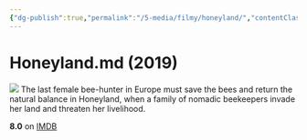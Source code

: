 ```yaml
---
{"dg-publish":true,"permalink":"/5-media/filmy/honeyland/","contentClasses":"movie","tags":["to-watch","фильм","#Documentary","#Drama"]}
---
```


# Honeyland.md (2019)
![](https://m.media-amazon.com/images/M/MV5BNzYyNjFmOWEtMzQxMi00MmUwLWE4MmQtZWFhNTRkZTI0MmJmXkEyXkFqcGdeQXVyMjQwMDg0Ng@@._V1_SX300.jpg)
The last female bee-hunter in Europe must save the bees and return the natural balance in Honeyland, when a family of nomadic beekeepers invade her land and threaten her livelihood.

**8.0** on [IMDB](https://www.imdb.com/title/tt8991268)
